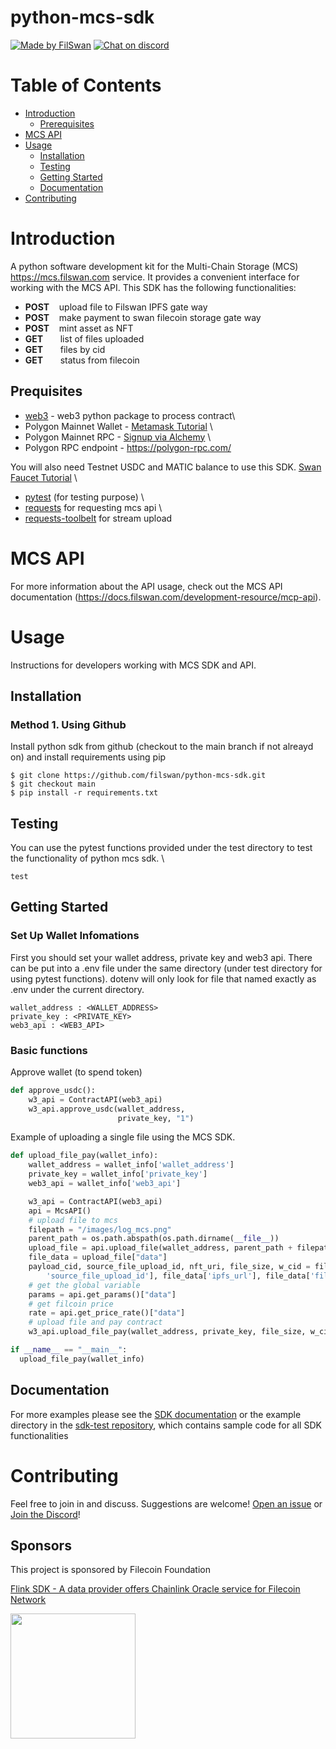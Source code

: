 # python-mcs-sdk

[![Made by FilSwan](https://img.shields.io/badge/made%20by-FilSwan-green.svg)](https://www.filswan.com/)
[![Chat on discord](https://img.shields.io/badge/join%20-discord-brightgreen.svg)](https://discord.com/invite/KKGhy8ZqzK)

# Table of Contents <!-- omit in toc -->

- [Introduction](#introduction)
  - [Prerequisites](#prerequisites)
- [MCS API](#mcs-api)
- [Usage](#usage)
  - [Installation](#installation)
  - [Testing](#testing)
  - [Getting Started](#getting-started)
  - [Documentation](#documentation)
- [Contributing](#contributing)

# Introduction

A python software development kit for the Multi-Chain Storage (MCS) https://mcs.filswan.com service. It provides a convenient interface for working with the MCS API. This SDK has the following functionalities:

- **POST**    upload file to Filswan IPFS gate way
- **POST**    make payment to swan filecoin storage gate way
- **POST**    mint asset as NFT
- **GET**       list of files uploaded
- **GET**       files by cid
- **GET**       status from filecoin

## Prequisites

- [web3](https://pypi.org/project/web3/) - web3 python package to process contract\
- Polygon Mainnet Wallet - [Metamask Tutorial](https://docs.filswan.com/getting-started/beginner-walkthrough/public-testnet/setup-metamask) \
- Polygon Mainnet RPC - [Signup via Alchemy](https://www.alchemy.com/) \
- Polygon RPC endpoint - https://polygon-rpc.com/

You will also need Testnet USDC and MATIC balance to use this SDK. [Swan Faucet Tutorial](https://docs.filswan.com/development-resource/swan-token-contract/acquire-testnet-usdc-and-matic-tokens) \
- [pytest](https://docs.pytest.org/en/7.1.x/) (for testing purpose) \
- [requests](https://pypi.org/project/requests/) for requesting mcs api \
- [requests-toolbelt](https://pypi.org/project/requests-toolbelt/) for stream upload

# MCS API

For more information about the API usage, check out the MCS API documentation (https://docs.filswan.com/development-resource/mcp-api).

# Usage

Instructions for developers working with MCS SDK and API.

## Installation

### Method 1. Using Github
Install python sdk from github (checkout to the main branch if not alreayd on) and install requirements using pip

```
$ git clone https://github.com/filswan/python-mcs-sdk.git
$ git checkout main
$ pip install -r requirements.txt
```

## Testing
You can use the pytest functions provided under the test directory to test the functionality of python mcs sdk. \

`test`

## Getting Started

### Set Up Wallet Infomations
First you should set your wallet address, private key and web3 api. There can be put into a .env file under the same directory (under test directory for using pytest functions). dotenv will only look for file that named exactly as .env under the current directory.
```
wallet_address : <WALLET_ADDRESS>
private_key : <PRIVATE_KEY>
web3_api : <WEB3_API>
```

### Basic functions
Approve wallet (to spend token)

```python
def approve_usdc():
    w3_api = ContractAPI(web3_api)
    w3_api.approve_usdc(wallet_address,
                        private_key, "1")
```

Example of uploading a single file using the MCS SDK.

```python
def upload_file_pay(wallet_info):
    wallet_address = wallet_info['wallet_address']
    private_key = wallet_info['private_key']
    web3_api = wallet_info['web3_api']

    w3_api = ContractAPI(web3_api)
    api = McsAPI()
    # upload file to mcs
    filepath = "/images/log_mcs.png"
    parent_path = os.path.abspath(os.path.dirname(__file__))
    upload_file = api.upload_file(wallet_address, parent_path + filepath)
    file_data = upload_file["data"]
    payload_cid, source_file_upload_id, nft_uri, file_size, w_cid = file_data['payload_cid'], file_data[
        'source_file_upload_id'], file_data['ipfs_url'], file_data['file_size'], file_data['w_cid']
    # get the global variable
    params = api.get_params()["data"]
    # get filcoin price
    rate = api.get_price_rate()["data"]
    # upload file and pay contract
    w3_api.upload_file_pay(wallet_address, private_key, file_size, w_cid, rate, params)

if __name__ == "__main__":
  upload_file_pay(wallet_info)
```

## Documentation

For more examples please see the [SDK documentation](https://docs.filswan.com/multi-chain-storage/developer-quickstart/sdk) or the example directory in the [sdk-test repository](https://github.com/filswan/python-mcs-sdk/tree/main/test), which contains sample code for all SDK functionalities

# Contributing

Feel free to join in and discuss. Suggestions are welcome! [Open an issue](https://github.com/filswan/python-mcs-sdk/issues) or [Join the Discord](https://discord.com/invite/KKGhy8ZqzK)!

## Sponsors

This project is sponsored by Filecoin Foundation

[Flink SDK - A data provider offers Chainlink Oracle service for Filecoin Network ](https://github.com/filecoin-project/devgrants/issues/463)

<img src="https://github.com/filswan/flink/blob/main/filecoin.png" width="200">
